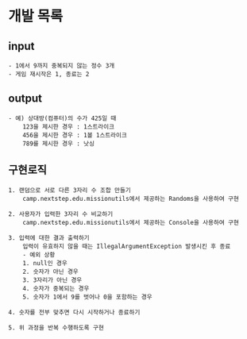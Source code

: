# 개발 목록

## input
    - 1에서 9까지 중복되지 않는 정수 3개
    - 게임 재시작은 1, 종료는 2

## output
    - 예) 상대방(컴퓨터)의 수가 425일 때
        123을 제시한 경우 : 1스트라이크
        456을 제시한 경우 : 1볼 1스트라이크
        789를 제시한 경우 : 낫싱

## 구현로직
    1. 랜덤으로 서로 다른 3자리 수 조합 만들기 
        camp.nextstep.edu.missionutils에서 제공하는 Randoms을 사용하여 구현

    2. 사용자가 입력한 3자리 수 비교하기
        camp.nextstep.edu.missionutils에서 제공하는 Console을 사용하여 구현
    
    3. 입력에 대한 결과 출력하기
        입력이 유효하지 않을 때는 IllegalArgumentException 발생시킨 후 종료
        - 예외 상황
        1. null인 경우
        2. 숫자가 아닌 경우
        3. 3자리가 아닌 경우
        4. 숫자가 중복되는 경우
        5. 숫자가 1에서 9를 벗어나 0을 포함하는 경우

    4. 숫자를 전부 맞추면 다시 시작하거나 종료하기

    5. 위 과정을 반복 수행하도록 구현


